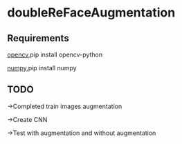# doubleReFaceAugmentation

## Requirements

[opencv](https://github.com/opencv/opencv),pip install opencv-python

[numpy](https://github.com/numpy/numpy),pip install numpy

## TODO
→Completed train images augmentation

→Create CNN 

→Test with augmentation and without augmentation
